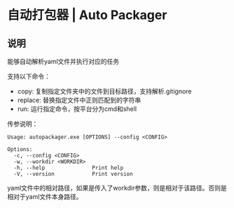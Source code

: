# 自动打包器 | Auto Packager

## 说明
能够自动解析yaml文件并执行对应的任务

支持以下命令：
- copy: 复制指定文件夹中的文件到目标路径，支持解析.gitignore
- replace: 替换指定文件中正则匹配到的字符串
- run: 运行指定命令，按平台分为cmd和shell

传参说明：
```
Usage: autopackager.exe [OPTIONS] --config <CONFIG>

Options:
  -c, --config <CONFIG>
  -w, --workdir <WORKDIR>
  -h, --help               Print help
  -V, --version            Print version
```

yaml文件中的相对路径，如果是传入了workdir参数，则是相对于该路径。否则是相对于yaml文件本身路径。
